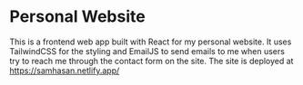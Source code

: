 # Personal Website
This is a frontend web app built with React for my personal website. It uses TailwindCSS for the styling and EmailJS to send emails to me when users try to reach me through the contact form on the site.
The site is deployed at https://samhasan.netlify.app/
